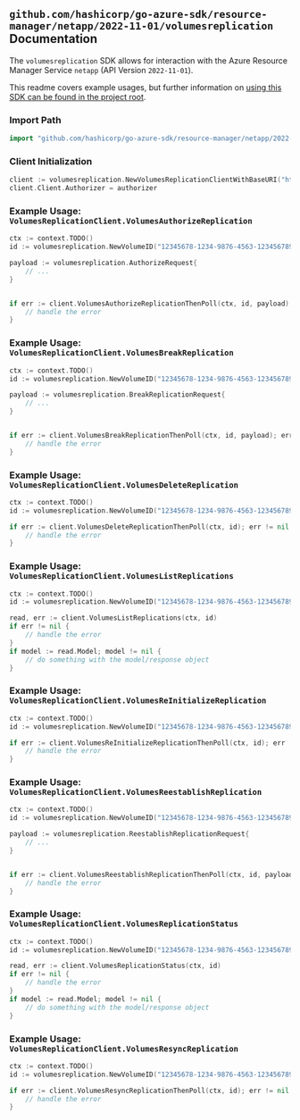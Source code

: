 
## `github.com/hashicorp/go-azure-sdk/resource-manager/netapp/2022-11-01/volumesreplication` Documentation

The `volumesreplication` SDK allows for interaction with the Azure Resource Manager Service `netapp` (API Version `2022-11-01`).

This readme covers example usages, but further information on [using this SDK can be found in the project root](https://github.com/hashicorp/go-azure-sdk/tree/main/docs).

### Import Path

```go
import "github.com/hashicorp/go-azure-sdk/resource-manager/netapp/2022-11-01/volumesreplication"
```


### Client Initialization

```go
client := volumesreplication.NewVolumesReplicationClientWithBaseURI("https://management.azure.com")
client.Client.Authorizer = authorizer
```


### Example Usage: `VolumesReplicationClient.VolumesAuthorizeReplication`

```go
ctx := context.TODO()
id := volumesreplication.NewVolumeID("12345678-1234-9876-4563-123456789012", "example-resource-group", "netAppAccountValue", "capacityPoolValue", "volumeValue")

payload := volumesreplication.AuthorizeRequest{
	// ...
}


if err := client.VolumesAuthorizeReplicationThenPoll(ctx, id, payload); err != nil {
	// handle the error
}
```


### Example Usage: `VolumesReplicationClient.VolumesBreakReplication`

```go
ctx := context.TODO()
id := volumesreplication.NewVolumeID("12345678-1234-9876-4563-123456789012", "example-resource-group", "netAppAccountValue", "capacityPoolValue", "volumeValue")

payload := volumesreplication.BreakReplicationRequest{
	// ...
}


if err := client.VolumesBreakReplicationThenPoll(ctx, id, payload); err != nil {
	// handle the error
}
```


### Example Usage: `VolumesReplicationClient.VolumesDeleteReplication`

```go
ctx := context.TODO()
id := volumesreplication.NewVolumeID("12345678-1234-9876-4563-123456789012", "example-resource-group", "netAppAccountValue", "capacityPoolValue", "volumeValue")

if err := client.VolumesDeleteReplicationThenPoll(ctx, id); err != nil {
	// handle the error
}
```


### Example Usage: `VolumesReplicationClient.VolumesListReplications`

```go
ctx := context.TODO()
id := volumesreplication.NewVolumeID("12345678-1234-9876-4563-123456789012", "example-resource-group", "netAppAccountValue", "capacityPoolValue", "volumeValue")

read, err := client.VolumesListReplications(ctx, id)
if err != nil {
	// handle the error
}
if model := read.Model; model != nil {
	// do something with the model/response object
}
```


### Example Usage: `VolumesReplicationClient.VolumesReInitializeReplication`

```go
ctx := context.TODO()
id := volumesreplication.NewVolumeID("12345678-1234-9876-4563-123456789012", "example-resource-group", "netAppAccountValue", "capacityPoolValue", "volumeValue")

if err := client.VolumesReInitializeReplicationThenPoll(ctx, id); err != nil {
	// handle the error
}
```


### Example Usage: `VolumesReplicationClient.VolumesReestablishReplication`

```go
ctx := context.TODO()
id := volumesreplication.NewVolumeID("12345678-1234-9876-4563-123456789012", "example-resource-group", "netAppAccountValue", "capacityPoolValue", "volumeValue")

payload := volumesreplication.ReestablishReplicationRequest{
	// ...
}


if err := client.VolumesReestablishReplicationThenPoll(ctx, id, payload); err != nil {
	// handle the error
}
```


### Example Usage: `VolumesReplicationClient.VolumesReplicationStatus`

```go
ctx := context.TODO()
id := volumesreplication.NewVolumeID("12345678-1234-9876-4563-123456789012", "example-resource-group", "netAppAccountValue", "capacityPoolValue", "volumeValue")

read, err := client.VolumesReplicationStatus(ctx, id)
if err != nil {
	// handle the error
}
if model := read.Model; model != nil {
	// do something with the model/response object
}
```


### Example Usage: `VolumesReplicationClient.VolumesResyncReplication`

```go
ctx := context.TODO()
id := volumesreplication.NewVolumeID("12345678-1234-9876-4563-123456789012", "example-resource-group", "netAppAccountValue", "capacityPoolValue", "volumeValue")

if err := client.VolumesResyncReplicationThenPoll(ctx, id); err != nil {
	// handle the error
}
```
